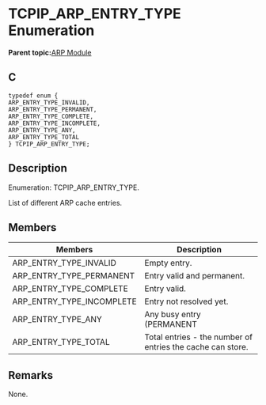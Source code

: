 # TCPIP\_ARP\_ENTRY\_TYPE Enumeration

**Parent topic:**[ARP Module](GUID-3DCBF1EB-5623-4419-B244-DDD9B01704EE.md)

## C

```
typedef enum {
ARP_ENTRY_TYPE_INVALID,
ARP_ENTRY_TYPE_PERMANENT,
ARP_ENTRY_TYPE_COMPLETE,
ARP_ENTRY_TYPE_INCOMPLETE,
ARP_ENTRY_TYPE_ANY,
ARP_ENTRY_TYPE_TOTAL
} TCPIP_ARP_ENTRY_TYPE;
```

## Description

Enumeration: TCPIP\_ARP\_ENTRY\_TYPE.

List of different ARP cache entries.

## Members

|Members|Description|
|-------|-----------|
|ARP\_ENTRY\_TYPE\_INVALID|Empty entry.|
|ARP\_ENTRY\_TYPE\_PERMANENT|Entry valid and permanent.|
|ARP\_ENTRY\_TYPE\_COMPLETE|Entry valid.|
|ARP\_ENTRY\_TYPE\_INCOMPLETE|Entry not resolved yet.|
|ARP\_ENTRY\_TYPE\_ANY|Any busy entry \(PERMANENT|
|ARP\_ENTRY\_TYPE\_TOTAL|Total entries - the number of entries the cache can store.|

## Remarks

None.

